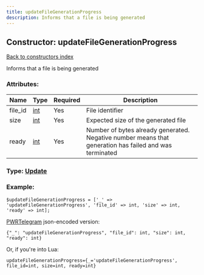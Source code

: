```yaml
---
title: updateFileGenerationProgress
description: Informs that a file is being generated
---
```

## Constructor: updateFileGenerationProgress  
[Back to constructors index](index.md)



Informs that a file is being generated

### Attributes:

| Name     |    Type       | Required | Description |
|----------|---------------|----------|-------------|
|file\_id|[int](../types/int.md) | Yes|File identifier|
|size|[int](../types/int.md) | Yes|Expected size of the generated file|
|ready|[int](../types/int.md) | Yes|Number of bytes already generated. Negative number means that generation has failed and was terminated|



### Type: [Update](../types/Update.md)


### Example:

```
$updateFileGenerationProgress = ['_' => 'updateFileGenerationProgress', 'file_id' => int, 'size' => int, 'ready' => int];
```  

[PWRTelegram](https://pwrtelegram.xyz) json-encoded version:

```
{"_": "updateFileGenerationProgress", "file_id": int, "size": int, "ready": int}
```


Or, if you're into Lua:  


```
updateFileGenerationProgress={_='updateFileGenerationProgress', file_id=int, size=int, ready=int}

```


